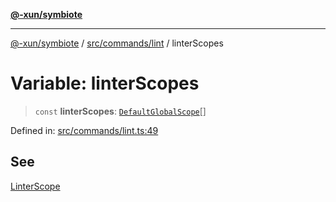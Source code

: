 [**@-xun/symbiote**](../../../../README.md)

***

[@-xun/symbiote](../../../../README.md) / [src/commands/lint](../README.md) / linterScopes

# Variable: linterScopes

> `const` **linterScopes**: [`DefaultGlobalScope`](../../../configure/enumerations/DefaultGlobalScope.md)[]

Defined in: [src/commands/lint.ts:49](https://github.com/Xunnamius/symbiote/blob/39b78f935df3d66a96654bd78c86b3952384b660/src/commands/lint.ts#L49)

## See

[LinterScope](../../../configure/enumerations/DefaultGlobalScope.md)

